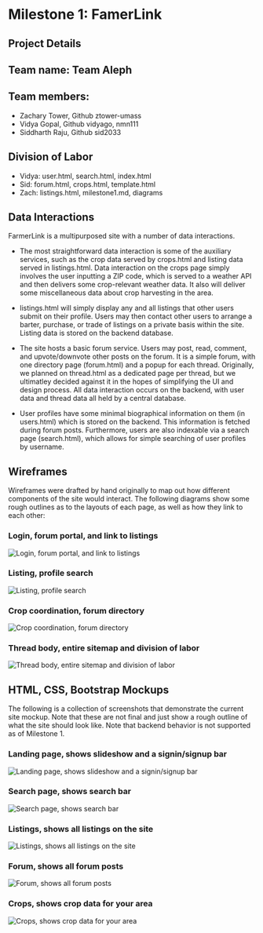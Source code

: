 # Milestone 1: FamerLink

## Project Details

## Team name: Team Aleph

## Team members:
* Zachary Tower, Github ztower-umass 
* Vidya Gopal, Github vidyago, nmn111
* Siddharth Raju, Github sid2033

## Division of Labor
* Vidya: user.html, search.html, index.html
* Sid: forum.html, crops.html, template.html
* Zach: listings.html, milestone1.md, diagrams


## Data Interactions

FarmerLink is a multipurposed site with a number of data interactions.

* The most straightforward data interaction is some of the auxiliary services, such as the crop data served by crops.html and listing data served in listings.html. Data interaction on the crops page simply involves the user inputting a ZIP code, which is served to a weather API and then delivers some crop-relevant weather data. It also will deliver some miscellaneous data about crop harvesting in the area. 

* listings.html will simply display any and all listings that other users submit on their profile. Users may then contact other users to arrange a barter, purchase, or trade of listings on a private basis within the site. Listing data is stored on the backend database.

* The site hosts a basic forum service. Users may post, read, comment, and upvote/downvote other posts on the forum. It is a simple forum, with one directory page (forum.html) and a popup for each thread. Originally, we planned on thread.html as a dedicated page per thread, but we ultimatley decided against it in the hopes of simplifying the UI and design process. All data interaction occurs on the backend, with user data and thread data all held by a central database. 

* User profiles have some minimal biographical information on them (in users.html) which is stored on the backend. This information is fetched during forum posts. Furthermore, users are also indexable via a search page (search.html), which allows for simple searching of user profiles by username.

## Wireframes

Wireframes were drafted by hand originally to map out how different components of the site would interact. The following diagrams show some rough outlines as to the layouts of each page, as well as how they link to each other:

### Login, forum portal, and link to listings

![Login, forum portal, and link to listings](pics/wf2.png)

### Listing, profile search

![Listing, profile search](pics/wf3.png)

### Crop coordination, forum directory

![Crop coordination, forum directory](pics/wf4.png)

### Thread body, entire sitemap and division of labor

![Thread body, entire sitemap and division of labor](pics/wf5.png)

## HTML, CSS, Bootstrap Mockups

The following is a collection of screenshots that demonstrate the current site mockup. Note that these are not final and just show a rough outline of what the site should look like. Note that backend behavior is not supported as of Milestone 1.

### Landing page, shows slideshow and a signin/signup bar

![Landing page, shows slideshow and a signin/signup bar](pics/landing.png)

### Search page, shows search bar

![Search page, shows search bar](pics/search.png)

### Listings, shows all listings on the site

![Listings, shows all listings on the site](pics/listings.png)

### Forum, shows all forum posts

![Forum, shows all forum posts](pics/forum.png)

### Crops, shows crop data for your area

![Crops, shows crop data for your area](pics/crops.png)
